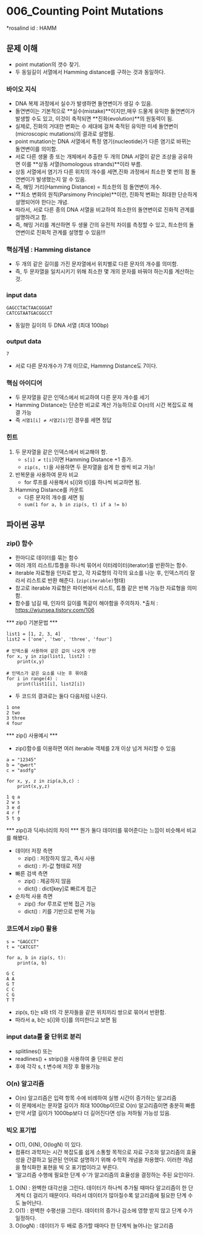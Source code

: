 # 006_Counting Point Mutations
*rosalind id : HAMM

## 문제 이해 
- point mutation의 갯수 찾기.
- 두 동일길이 서열에서 Hamming distance를 구하는 것과 동일하다.

### 바이오 지식
- DNA 복제 과정에서 실수가 발생하면 돌연변이가 생길 수 있음.
- 돌연변이는 기본적으로 **실수(mistake)**이지만,매우 드물게 유익한 돌연변이가 발생할 수도 있고, 이것이 축적되면  **진화(evolution)**의 원동력이 됨.
- 실제로, 진화의 거대한 변화는 수 세대에 걸쳐 축적된 유익한 미세 돌연변이(microscopic mutations)의 결과로 설명됨.
- point mutation는 DNA 서열에서 특정 염기(nucleotide)가 다른 염기로 바뀌는 돌연변이를 의미함.
- 서로 다른 생물 종 또는 개체에서 추출한 두 개의 DNA 서열이 같은 조상을 공유하면 이를 **상동 서열(homologous strands)**이라 부름.
- 상동 서열에서 염기가 다른 위치의 개수를 세면,진화 과정에서 최소한 몇 번의 점 돌연변이가 발생했는지 알 수 있음.
- 즉, 해밍 거리(Hamming Distance) = 최소한의 점 돌연변이 개수.
- **최소 변화의 원칙(Parsimony Principle)**이란,
진화적 변화는 최대한 단순하게 설명되어야 한다는 개념.
- 따라서, 서로 다른 종의 DNA 서열을 비교하여 최소한의 돌연변이로 진화적 관계를 설명하려고 함.
- 즉,  해밍 거리를 계산하면 두 생물 간의 유전적 차이를 측정할 수 있고, 최소한의 돌연변이로 진화적 관계를 설명할 수 있음!!!

### 핵심개념 : Hamming distance
- 두 개의 같은 길이를 가진 문자열에서 위치별로 다른 문자의 개수를 의미함.
- 즉, 두 문자열을 일치시키기 위해 최소한 몇 개의 문자를 바꿔야 하는지를 계산하는 것.

### input data
```
GAGCCTACTAACGGGAT
CATCGTAATGACGGCCT
```
- 동일한 길이의 두 DNA 서열 (최대 100bp)

### output data
```
7
```
- 서로 다른 문자개수가 7개 이므로, Hammng Distance도 7이다. 

### 핵심 아이디어
- 두 문자열을 같은 인덱스에서 비교하여 다른 문자 개수를 세기
- Hamming Distance는 단순한 비교로 계산 가능하므로 O(n)의 시간 복잡도로 해결 가능
- 즉 `서열1[i] ≠ 서열2[i]`인 경우를 세면 정답

### 힌트
1. 두 문자열을 같은 인덱스에서 비교해야 함.
    - `s[i] ≠ t[i]`이면 Hamming Distance +1 증가.
    - `zip(s, t)`을 사용하면 두 문자열을 쉽게 한 쌍씩 비교 가능!
2. 반복문을 사용하여 문자 비교
    - for 루프를 사용해서 s[i]와 t[i]를 하나씩 비교하면 됨.
3. Hamming Distance를 카운트
    - 다른 문자의 개수를 세면 됨 
    - `sum(1 for a, b in zip(s, t) if a != b)`

## 파이썬 공부

### zip() 함수
- 한마디로 데이터를 묶는 함수
- 여러 개의 리스트/튜플을 하나씩 묶어서 이터레이터(iterator)를 반환하는 함수.
- iterable 자료형을 인자로 받고, 각 자료형의 각각의 요소를 나눈 후, 인덱스끼리 잘라서 리스트로 반환 해준다. (`zip(iterable)`형태)
- 참고로 iterable 자료형은 파이썬에서 리스트, 튜플 같은 반복 가능한 자료형을 의미함.
- 함수를 넘길 때, 인자의 길이를 똑같이 해야함을 주의하자.
*출처 : https://wjunsea.tistory.com/106

*** zip() 기본문법 ***
```
list1 = [1, 2, 3, 4]
list2 = ['one', 'two', 'three', 'four']

# 인덱스를 사용하여 같은 값이 나오게 구현
for x, y in zip(list1, list2) :
    print(x,y)
```
```
# 인덱스가 같은 요소를 나눈 후 묶어줌
for i in range(4) :
    print(list1[i], list2[i])
```
- 두 코드의 결과로는 둘다 다음처럼 나온다.
```
1 one
2 two
3 three
4 four
```

*** zip() 사용예시 ***
- zip()함수를 이용하면 여러 iterable 객체를 2개 이상 넘겨 처리할 수 있음
```
a = "12345"
b = "qwert"
c = "asdfg"

for x, y, z in zip(a,b,c) :
    print(x,y,z)
```
```
1 q a
2 w s
3 e d
4 r f
5 t g
```

*** zip()과 딕셔너리의 차이 ***
뭔가 둘다 데이터를 묶어준다는 느낌이 비슷해서 비교를 해봤다.
- 데이터 저장 측면
    - zip() : 저장하지 않고, 즉시 사용
    - dict() : 키-값 형태로 저장
- 빠른 검색 측면
    - zip() : 제공하지 않음
    - dict() : dict[key]로 빠르게 접근
- 순차적 사용 측면
    - zip() :for 루프로 반복 접근 가능
    - dict() : 키를 기반으로 반복 가능

### 코드에서 zip() 활용
```
s = "GAGCCT"
t = "CATCGT"

for a, b in zip(s, t):
    print(a, b)
```
```
G C
A A
G T
C C
C G
T T
```
- zip(s, t)는 s와 t의 각 문자들을 같은 위치끼리 쌍으로 묶어서 반환함.
- 따라서 a, b는 s[i]와 t[i]를 의미한다고 보면 됨

### input data를 줄 단위로 분리
- splitlines() 또는 
- readlines() + strip()을 사용하여 줄 단위로 분리
- 후에 각각 s, t 변수에 저장 후 활용가능

### O(n) 알고리즘
- O(n) 알고리즘은 입력 항목 수에 비례하여 실행 시간이 증가하는 알고리즘
- 이 문제에서는 문자열 길이가 최대 1000bp이므로 O(n) 알고리즘이면 충분히 빠름
- 만약 서열 길이가 1000bp보다 더 길어진다면 성능 저하될 가능성 있음.

### 빅오 표기법
- O(1), O(N), O(logN) 이 있다.
- 컴퓨터 과학자는 시간 복잡도를 쉽게 소통할 목적으로 자료 구조와 알고리즘의 효율성을 간결하고 일관된 언어로 설명하기 위해 수학적 개념을 차용했다. 이러한 개념을 형식화한 표현을 빅 오 표기법이라고 부른다.
- '알고리즘 수행에 필요한 단계 수'가 알고리즘의 효율성을 결정하는 주된 요인이다.
1. O(N) : 완벽한 대각선을 그린다. 데이터가 하나씩 추가될 때마다 알고리즘이 한 단계씩 더 걸리기 때문이다. 따라서 데이터가 많아질수록 알고리즘에 필요한 단계 수도 늘어난다.
2. O(1) : 완벽한 수평선을 그린다. 데이터의 증가나 감소에 영향 받지 않고 단계 수가 일정하다.
3. O(logN) : 데이터가 두 배로 증가할 때마다 한 단계씩 늘어나는 알고리즘